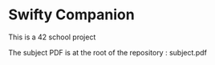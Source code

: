 # Swifty Companion

This is a 42 school project 

The subject PDF is at the root of the repository : subject.pdf




